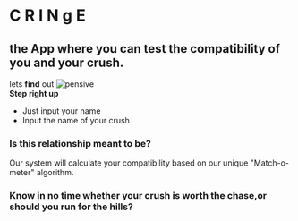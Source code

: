 # C R I N g E
 ## the App where you can test the compatibility of you and your crush.

   lets __find__ out
![pensive](https://i.ytimg.com/vi/spH1AlKHDog/maxresdefault.jpg)   
      **Step right up**
- Just input your name
- Input the name of your crush

### Is this relationship meant to be?
Our system will calculate your compatibility based on our unique "Match-o-meter" algorithm.
###  Know in no time whether your crush is worth the chase,or should you run for the hills?


 
